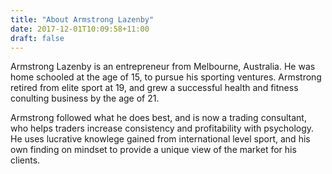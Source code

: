 ```yaml
---
title: "About Armstrong Lazenby"
date: 2017-12-01T10:09:58+11:00
draft: false    
---
```

<p>Armstrong Lazenby is an entrepreneur from Melbourne, Australia. He was home schooled at the age of 15, to pursue his sporting ventures. Armstrong retired from elite sport at 19, and grew a successful health and fitness conulting business by the age of 21.

Armstrong followed what he does best, and is now a trading consultant, who helps traders increase consistency and profitability with psychology. He uses lucrative knowlege gained from international level sport, and his own finding on mindset to provide a unique view of the market for his clients.<p> 